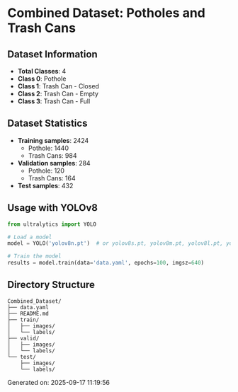 # Combined Dataset: Potholes and Trash Cans

## Dataset Information
- **Total Classes**: 4
- **Class 0**: Pothole
- **Class 1**: Trash Can - Closed
- **Class 2**: Trash Can - Empty  
- **Class 3**: Trash Can - Full

## Dataset Statistics
- **Training samples**: 2424
  - Pothole: 1440
  - Trash Cans: 984
- **Validation samples**: 284
  - Pothole: 120
  - Trash Cans: 164
- **Test samples**: 432

## Usage with YOLOv8
```python
from ultralytics import YOLO

# Load a model
model = YOLO('yolov8n.pt')  # or yolov8s.pt, yolov8m.pt, yolov8l.pt, yolov8x.pt

# Train the model
results = model.train(data='data.yaml', epochs=100, imgsz=640)
```

## Directory Structure
```
Combined_Dataset/
├── data.yaml
├── README.md
├── train/
│   ├── images/
│   └── labels/
├── valid/
│   ├── images/
│   └── labels/
└── test/
    ├── images/
    └── labels/
```

Generated on: 2025-09-17 11:19:56
